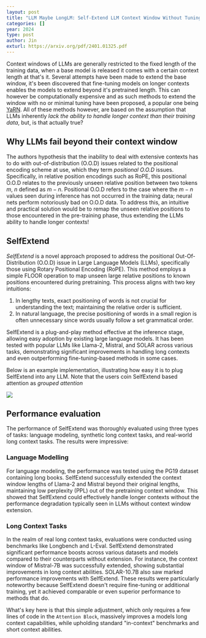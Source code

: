 ```yaml
---
layout: post
title: "LLM Maybe LongLM: Self-Extend LLM Context Window Without Tuning"
categories: []
year: 2024
type: post
author: Jin
exturl: https://arxiv.org/pdf/2401.01325.pdf
---
```


Context windows of LLMs are generally restricted to the fixed length of the training data, when a base model is released it comes with a certain context length at that's it. Several attempts have been made to extend the base window, it's been discovered that fine-tuning models on longer contexts enables the models to extend beyond it's pretrained length. This can however be computationally expensive and as such methods to extend the window with no or minimal tuning have been proposed, a popular one being [YaRN](https://arxiv.org/abs/2309.00071). All of these methods however, are based on the assumption that LLMs inherently *lack the ability to handle longer context than their training data*, but, is that actually true?

## Why LLMs fail beyond their context window
The authors hypothesis that the inability to deal with extensive contexts has to do with out-of-distribution (O.O.D) issues related to the positional encoding scheme at use, which they term *positional O.O.D* issues. Specifically, in relative position encodings such as RoPE, this positional O.O.D relates to the previously unseen relative position between two tokens $m$, $n$ defined as $m - n$. Positional O.O.D refers to the case where the $m - n$ values seen during inference has not occurred in the training data; neural nets perform notoriously bad on O.O.D data. To address this, an intuitive and practical solution would be to remap the unseen relative positions to those encountered in the pre-training phase, thus extending the LLMs ability to handle longer contexts!

## SelfExtend
*SelfExtend* is a novel approach proposed to address the positional Out-Of-Distribution (O.O.D) issue in Large Language Models (LLMs), specifically those using Rotary Positional Encoding (RoPE). This method employs a simple FLOOR operation to map unseen large relative positions to known positions encountered during pretraining. This process aligns with two key intuitions:

1) In lengthy texts, exact positioning of words is not crucial for understanding the text; maintaining the relative order is sufficient.
2) In natural language, the precise positioning of words in a small region is often unnecessary since words usually follow a set grammatical order.

SelfExtend is a plug-and-play method effective at the inference stage, allowing easy adoption by existing large language models. It has been tested with popular LLMs like Llama-2, Mistral, and SOLAR across various tasks, demonstrating significant improvements in handling long contexts and even outperforming fine-tuning-based methods in some cases​.

Below is an example implementation, illustrating how easy it is to plug  SelfExtend into any LLM. Note that the users coin SelfExtend based attention as *grouped attention*

![](/images/selfextend.png)

## Performance evaluation
The performance of SelfExtend was thoroughly evaluated using three types of tasks: language modeling, synthetic long context tasks, and real-world long context tasks. The results were impressive:

### Language Modelling
For language modeling, the performance was tested using the PG19 dataset containing long books. SelfExtend successfully extended the context window lengths of Llama-2 and Mistral beyond their original lengths, maintaining low perplexity (PPL) out of the pretraining context window. This showed that SelfExtend could effectively handle longer contexts without the performance degradation typically seen in LLMs without context window extension​​.

### Long Context Tasks
In the realm of real long context tasks, evaluations were conducted using benchmarks like Longbench and L-Eval. SelfExtend demonstrated significant performance boosts across various datasets and models compared to their counterparts without extension. For instance, the context window of Mistral-7B was successfully extended, showing substantial improvements in long context abilities. SOLAR-10.7B also saw marked performance improvements with SelfExtend. These results were particularly noteworthy because SelfExtend doesn't require fine-tuning or additional training, yet it achieved comparable or even superior performance to methods that do​​.

What's key here is that this simple adjustment, which only requires a few lines of code in the `Attention Block`, massively improves a models long context capabilities, while upholding standard "in-context" benchmarks and short context abilities. 
